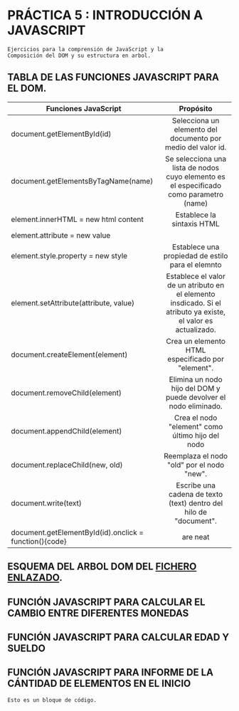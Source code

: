 # PRÁCTICA 5 : INTRODUCCIÓN A JAVASCRIPT
    Ejercicios para la comprensión de JavaScript y la 
    Composición del DOM y su estructura en arbol.

## TABLA DE LAS FUNCIONES JAVASCRIPT PARA EL DOM. 
| Funciones JavaScript     | Propósito           | 
| ------------- |:-------------:| 
| document.getElementById(id) | Selecciona un elemento del documento por medio del valor id.       | 
| document.getElementsByTagName(name)      | Se selecciona una lista de nodos cuyo elemento es el especificado como parametro (name)      |   
| element.innerHTML = new html content | Establece la sintaxis HTML     |  
| element.attribute = new value |     |   
| element.style.property = new style | Establece una propiedad de estilo para el elemnto      |   
| element.setAttribute(attribute, value) | Establece el valor de un atributo en el elemento insdicado. Si el atributo ya existe, el valor es actualizado.   | 
| document.createElement(element) | Crea un elemento HTML especificado por "element".     | 
| document.removeChild(element) | Elimina un nodo hijo del DOM y puede devolver el nodo eliminado.      | 
| document.appendChild(element) | Crea el nodo "element" como último hijo del nodo    | 
| document.replaceChild(new, old) | Reemplaza el nodo "old" por el nodo "new".     |  
| document.write(text) | Escribe una cadena de texto (text) dentro del hilo de "document".  |  
| document.getElementById(id).onclick = function(){code} | are neat      |  

## ESQUEMA DEL ARBOL DOM DEL [FICHERO ENLAZADO]().

## FUNCIÓN JAVASCRIPT PARA CALCULAR EL CAMBIO ENTRE DIFERENTES MONEDAS

## FUNCIÓN JAVASCRIPT PARA CALCULAR EDAD Y SUELDO

## FUNCIÓN JAVASCRIPT PARA INFORME DE LA CÁNTIDAD DE ELEMENTOS EN EL INICIO

```
Esto es un bloque de código.
```

